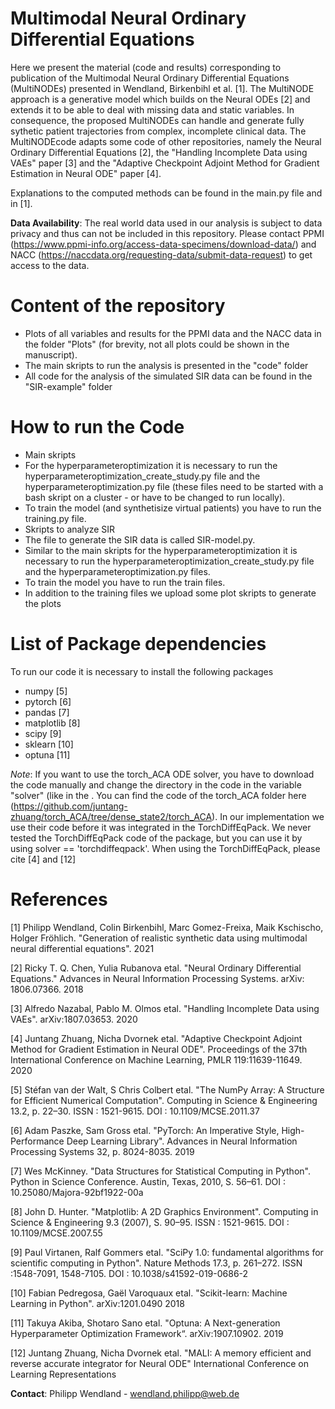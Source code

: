 # Multimodal Neural Ordinary Differential Equations

Here we present the material (code and results) corresponding to publication of the Multimodal Neural Ordinary Differential Equations (MultiNODEs) presented in Wendland, Birkenbihl et al. [1]. The MultiNODE approach is a generative model which builds on the Neural ODEs [2] and extends it to be able to deal with missing data and static variables. In consequence, the proposed MultiNODEs can handle and generate fully sythetic patient trajectories from complex, incomplete clinical data. 
The MultiNODEcode adapts some code of other repositories, namely the Neural Ordinary Differential Equations [2], the "Handling Incomplete Data using VAEs" paper [3] and the "Adaptive Checkpoint Adjoint Method for Gradient Estimation in Neural ODE" paper [4].

Explanations to the computed methods can be found in the main.py file and in [1].

**Data Availability**: The real world data used in our analysis is subject to data privacy and thus can not be included in this repository. Please contact PPMI (https://www.ppmi-info.org/access-data-specimens/download-data/) and NACC (https://naccdata.org/requesting-data/submit-data-request) to get access to the data.

# Content of the repository
* Plots of all variables and results for the PPMI data and the NACC data in the folder "Plots" (for brevity, not all plots could be shown in the manuscript). 
* The main skripts to run the analysis is presented in the "code" folder 
* All code for the analysis of the simulated SIR data can be found in the "SIR-example" folder

# How to run the Code

* Main skripts
 * For the hyperparameteroptimization it is necessary to run the hyperparameteroptimization_create_study.py file and the hyperparameteroptimization.py file (these files need to be started with a bash skript on a cluster - or have to be changed to run locally). 
 * To train the model (and synthetisize virtual patients) you have to run the training.py file.
* Skripts to analyze SIR
 * The file to generate the SIR data is called SIR-model.py.
 * Similar to the main skripts for the hyperparameteroptimization it is necessary to run the hyperparameteroptimization_create_study.py file and the hyperparameteroptimization.py files. 
 * To train the model you have to run the train files.
 * In addition to the training files we upload some plot skripts to generate the plots

# List of Package dependencies
To run our code it is necessary to install the following packages

* numpy [5]
* pytorch [6]
* pandas [7]
* matplotlib [8]
* scipy [9]
* sklearn [10]
* optuna [11]

*Note*: If you want to use the torch_ACA ODE solver, you have to download the code manually and change the directory in the code in the variable "solver" (like in the . You can find the code of the torch_ACA folder here (https://github.com/juntang-zhuang/torch_ACA/tree/dense_state2/torch_ACA). In our implementation we use their code before it was integrated in the TorchDiffEqPack. We never tested the TorchDiffEqPack code of the package, but you can use it by using solver == 'torchdiffeqpack'. When using the TorchDiffEqPack, please cite [4] and [12]

# References 
[1] Philipp Wendland, Colin Birkenbihl, Marc Gomez-Freixa, Maik Kschischo, Holger Fröhlich. "Generation of realistic synthetic data using multimodal neural differential equations". 2021

[2] Ricky T. Q. Chen, Yulia Rubanova etal. "Neural Ordinary Differential Equations." Advances in Neural Information Processing Systems. arXiv: 1806.07366. 2018

[3] Alfredo Nazabal, Pablo M. Olmos etal. "Handling Incomplete Data using VAEs". arXiv:1807.03653. 2020

[4] Juntang Zhuang, Nicha Dvornek etal. "Adaptive Checkpoint Adjoint Method for Gradient Estimation in Neural ODE". Proceedings of the 37th International Conference on Machine Learning, PMLR 119:11639-11649. 2020

[5] Stéfan van der Walt, S Chris Colbert etal. "The NumPy Array: A Structure for Efficient Numerical Computation". Computing in Science & Engineering 13.2, p. 22–30. ISSN : 1521-9615. DOI : 10.1109/MCSE.2011.37

[6] Adam Paszke, Sam Gross etal. "PyTorch: An Imperative Style, High-Performance Deep Learning Library". Advances in Neural Information Processing Systems 32, p. 8024-8035. 2019

[7] Wes McKinney. "Data Structures for Statistical Computing in Python". Python in Science Conference. Austin, Texas, 2010, S. 56–61. DOI : 10.25080/Majora-92bf1922-00a

[8] John D. Hunter. "Matplotlib: A 2D Graphics Environment". Computing in Science & Engineering 9.3 (2007), S. 90–95. ISSN : 1521-9615. DOI : 10.1109/MCSE.2007.55

[9] Paul Virtanen, Ralf Gommers etal. "SciPy 1.0: fundamental algorithms for scientific computing in Python". Nature Methods 17.3, p. 261–272. ISSN :1548-7091, 1548-7105. DOI : 10.1038/s41592-019-0686-2 

[10] Fabian Pedregosa, Gaël Varoquaux etal. "Scikit-learn: Machine Learning in Python". arXiv:1201.0490 2018

[11] Takuya Akiba, Shotaro Sano etal. "Optuna: A Next-generation Hyperparameter Optimization Framework“. arXiv:1907.10902. 2019

[12] Juntang Zhuang, Nicha Dvornek etal. "MALI: A memory efficient and reverse accurate integrator for Neural ODE" International Conference on Learning Representations

**Contact**: Philipp Wendland - wendland.philipp@web.de
